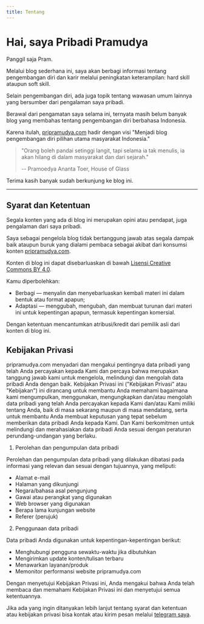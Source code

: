 ```yaml
---
title: Tentang
---
```


# Hai, saya Pribadi Pramudya

Panggil saja Pram. 

Melalui blog sederhana ini, saya akan berbagi informasi tentang pengembangan diri dan karir melalui peningkatan keterampilan: hard skill ataupun soft skill.

Selain pengembangan diri, ada juga topik tentang wawasan umum lainnya yang bersumber dari pengalaman saya pribadi.

Berawal dari pengamatan saya selama ini, ternyata masih belum banyak blog yang membahas tentang pengembangan diri berbahasa Indonesia.

Karena itulah, [pripramudya.com](https://pripramudya.com) hadir dengan visi "Menjadi blog pengembangan diri pilihan utama masyarakat Indonesia."


> "Orang boleh pandai setinggi langit, tapi selama ia tak menulis, ia akan hilang di dalam masyarakat dan dari sejarah."
>
> -- Pramoedya Ananta Toer, House of Glass

Terima kasih banyak sudah berkunjung ke blog ini.

---

## Syarat dan Ketentuan

Segala konten yang ada di blog ini merupakan opini atau pendapat, juga pengalaman dari saya pribadi. 

Saya sebagai pengelola blog tidak bertanggung jawab atas segala dampak baik ataupun buruk yang dialami pembaca sebagai akibat dari konsumsi konten [pripramudya.com](https://pripramudya.com).

Konten di blog ini dapat disebarluaskan di bawah [Lisensi Creative Commons BY 4.0](https://creativecommons.org/licenses/by/4.0/deed.id).

Kamu diperbolehkan:
- Berbagi — menyalin dan menyebarluaskan kembali materi ini dalam bentuk atau format apapun;
- Adaptasi — menggubah, mengubah, dan membuat turunan dari materi ini
untuk kepentingan apapun, termasuk kepentingan komersial.

Dengan ketentuan mencantumkan atribusi/kredit dari pemilik asli dari konten di blog ini.

## Kebijakan Privasi

pripramudya.com menyadari dan mengakui pentingnya data pribadi yang telah Anda percayakan kepada Kami dan percaya bahwa merupakan tanggung jawab kami untuk mengelola, melindungi dan mengolah data pribadi Anda dengan baik. Kebijakan Privasi ini ("Kebijakan Privasi" atau "Kebijakan") ini dirancang untuk membantu Anda memahami bagaimana kami mengumpulkan, menggunakan, mengungkapkan dan/atau mengolah data pribadi yang telah Anda percayakan kepada Kami dan/atau Kami miliki tentang Anda, baik di masa sekarang maupun di masa mendatang, serta untuk membantu Anda membuat keputusan yang tepat sebelum memberikan data pribadi Anda kepada Kami. Dan Kami berkomitmen untuk melindungi dan merahasiakan data pribadi Anda sesuai dengan peraturan perundang-undangan yang berlaku.


1. Perolehan dan pengumpulan data pribadi

Perolehan dan pengumpulan data pribadi yang dilakukan dibatasi pada informasi yang relevan dan sesuai dengan tujuannya, yang meliputi:

- Alamat e-mail
- Halaman yang dikunjungi
- Negara/bahasa asal pengunjung
- Gawai atau perangkat yang digunakan
- Web browser yang digunakan
- Berapa lama kunjungan website
- Referer (perujuk)

2. Penggunaan data pribadi

Data pribadi Anda digunakan untuk kepentingan-kepentingan berikut:

- Menghubungi pengguna sewaktu-waktu jika dibutuhkan
- Mengirimkan update konten/tulisan terbaru
- Menawarkan layanan/produk
- Memonitor performansi website pripramudya.com

Dengan menyetujui Kebijakan Privasi ini, Anda mengakui bahwa Anda telah membaca dan memahami Kebijakan Privasi ini dan menyetujui semua ketentuannya.

Jika ada yang ingin ditanyakan lebih lanjut tentang syarat dan ketentuan atau kebijakan privasi bisa kontak atau kirim pesan melalui [telegram saya](https://t.me/pripramudya).
